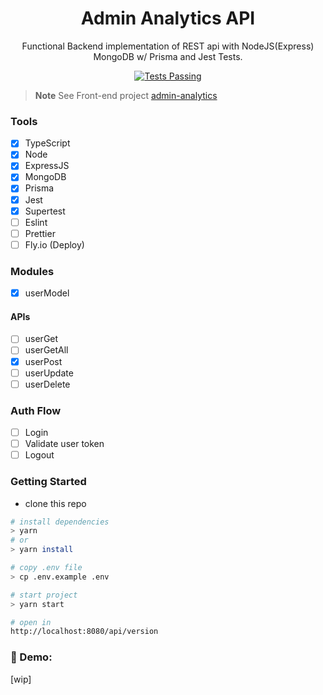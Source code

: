 <div align="center">

<h1>Admin Analytics API</h1>

Functional Backend implementation of REST api with NodeJS(Express) MongoDB w/ Prisma and Jest Tests.

<a href="https://github.com/biantris/restris/actions">
  <img alt="Tests Passing" src="https://github.com/biantris/restris/actions/workflows/test.yml/badge.svg" />
</a>

</div>

> **Note** 
> See Front-end project [admin-analytics](https://github.com/biantris/admin-analytics)

### Tools
- [x] TypeScript
- [x] Node
- [x] ExpressJS
- [x] MongoDB
- [x] Prisma
- [x] Jest
- [x] Supertest
- [ ] Eslint
- [ ] Prettier
- [ ] Fly.io (Deploy)

### Modules
- [x] userModel

#### APIs
- [ ] userGet
- [ ] userGetAll
- [x] userPost
- [ ] userUpdate
- [ ] userDelete

### Auth Flow
- [ ] Login
- [ ] Validate user token
- [ ] Logout

### Getting Started
- clone this repo
```sh
# install dependencies
> yarn
# or
> yarn install

# copy .env file
> cp .env.example .env

# start project
> yarn start

# open in
http://localhost:8080/api/version
```

### 🔗 Demo:
[wip]

